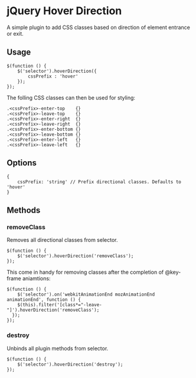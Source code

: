 # jQuery Hover Direction
A simple plugin to add CSS classes based on direction of element entrance or exit.


## Usage
```
$(function () {
	$('selector').hoverDirection({
		cssPrefix : 'hover'
	});
});
```
The folling CSS classes can then be used for styling:

```
.<cssPrefix>-enter-top    {}
.<cssPrefix>-leave-top    {}
.<cssPrefix>-enter-right  {}
.<cssPrefix>-leave-right  {}
.<cssPrefix>-enter-bottom {}
.<cssPrefix>-leave-bottom {}
.<cssPrefix>-enter-left   {}
.<cssPrefix>-leave-left   {}
```

## Options
```
{
	cssPrefix: 'string' // Prefix directional classes. Defaults to 'hover'
}
```

## Methods

### removeClass
Removes all directional classes from selector.

```
$(function () {
	$('selector').hoverDirection('removeClass');
});
```

This come in handy for removing classes after the completion of @key-frame aniamtions:

```
$(function () {
	$('selector').on('webkitAnimationEnd mozAnimationEnd animationEnd', function () {
    $(this).filter('[class*="-leave-"]').hoverDirection('removeClass');
  });
});
```

### destroy
Unbinds all plugin methods from selector.

```
$(function () {
	$('selector').hoverDirection('destroy');
});
```
